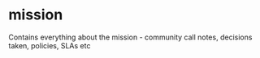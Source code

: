 # mission
Contains everything about the mission - community call notes, decisions taken, policies, SLAs etc

